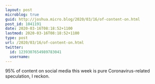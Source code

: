 ```yaml
---
layout: post
microblog: true
guid: http://joshua.micro.blog/2020/03/16/of-content-on.html
post_id: 1041191
date: 2020-03-16T08:18:52+1100
lastmod: 2020-03-16T08:18:52+1100
type: post
url: /2020/03/16/of-content-on.html
twitter:
  id: 1239307654989783041
  username: 
---
```

95% of content on social media this week is pure Coronavirus-related speculation, I reckon.
